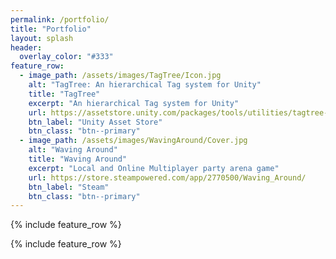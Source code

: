 ```yaml
---
permalink: /portfolio/
title: "Portfolio"
layout: splash
header:
  overlay_color: "#333"
feature_row:
  - image_path: /assets/images/TagTree/Icon.jpg
    alt: "TagTree: An hierarchical Tag system for Unity"
    title: "TagTree"
    excerpt: "An hierarchical Tag system for Unity"
    url: https://assetstore.unity.com/packages/tools/utilities/tagtree-319017
    btn_label: "Unity Asset Store"
    btn_class: "btn--primary"
  - image_path: /assets/images/WavingAround/Cover.jpg
    alt: "Waving Around"
    title: "Waving Around"
    excerpt: "Local and Online Multiplayer party arena game"
    url: https://store.steampowered.com/app/2770500/Waving_Around/
    btn_label: "Steam"
    btn_class: "btn--primary"
---
```


{% include feature_row %}

{% include feature_row %}
